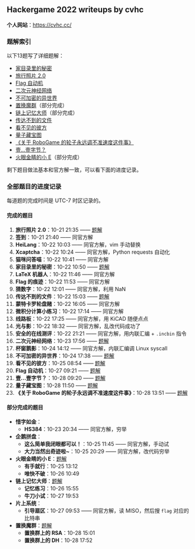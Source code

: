 ## Hackergame 2022 writeups by cvhc

**个人网站**：https://cvhc.cc/

### 题解索引

以下13题写了详细题解：

- [家目录里的秘密](./家目录里的秘密.md)
- [旅行照片 2.0](./旅行照片_2.0.md)
- [Flag 自动机](./Flag_自动机.md)
- [二次元神经网络](./二次元神经网络.md)
- [不可加密的异世界](./不可加密的异世界.md)
- [置换魔群](./置换魔群.md)（部分完成）
- [链上记忆大师](./链上记忆大师.md)（部分完成）
- [传达不到的文件](./传达不到的文件.md)
- [看不见的彼方](./看不见的彼方.md)
- [量子藏宝图](./量子藏宝图.md)
- [《关于 RoboGame 的轮子永远调不准速度这件事》](./《关于_RoboGame_的轮子永远调不准速度这件事》.md)
- [壹...壹字节？](./壹...壹字节？.md)
- [火眼金睛的小 E](./火眼金睛的小_E.md)（部分完成）

剩下题目做法基本和官方解一致，可以看下面的进度记录。

### 全部题目的进度记录

每道题的完成时间是 UTC-7 时区记录的。

#### 完成的题目

1. **旅行照片 2.0**：10-21 21:35 —— [题解](./旅行照片_2.0.md)
2. **签到**：10-21 21:40 —— 同官方解
3. **HeiLang**：10-22 10:03 —— 同官方解，vim 手动替换
4. **Xcaptcha**：10-22 10:24  —— 同官方解，Python requests 自动化
5. **猫咪问答喵**：10-22 10:41 —— 同官方解
6. **家目录里的秘密**：10-22 10:50 —— [题解](./家目录里的秘密.md)
7. **LaTeX 机器人**：10-22 11:46  —— 同官方解
8. **Flag 的痕迹**：10-22 11:53  —— 同官方解
9. **猜数字**：10-22 12:01 —— 同官方解，利用 NaN
10. **传达不到的文件**：10-22 15:03 —— [题解](./传达不到的文件.md)
11. **蒙特卡罗轮盘赌**：10-22 16:05  —— 同官方解
12. **微积分计算小练习**：10-22 17:14  —— 同官方解
13. **线路板**：10-22 17:25  —— 同官方解，用 KiCAD 随便点点
14. **光与影**：10-22 18:32 —— 同官方解，乱改代码成功了
15. **安全的在线测评**：10-22 21:21  —— 同官方解，用内联汇编 + `.incbin` 指令
16. **二次元神经网络**：10-23 17:56 —— [题解](./二次元神经网络.md)
17. **杯窗鹅影**：10-24 14:12 —— 同官方解，内联汇编调 Linux syscall
18. **不可加密的异世界**：10-24 17:38 —— [题解](./不可加密的异世界.md)
19. **看不见的彼方**：10-25 08:54 —— [题解](./看不见的彼方.md)
20. **Flag 自动机**：10-27 09:21 —— [题解](./Flag_自动机.md)
21. **壹...壹字节？**：10-28 09:20 —— [题解](./壹...壹字节？.md)
22. **量子藏宝图**：10-28 11:50 —— [题解](./量子藏宝图.md)
23. **《关于 RoboGame 的轮子永远调不准速度这件事》**：10-28 13:51 —— [题解](./《关于_RoboGame_的轮子永远调不准速度这件事》.md)

#### 部分完成的题目

- **惜字如金**：
  - **HS384**：10-23 20:34  —— 同官方解，穷举
- **企鹅拼盘**：
  - **这么简单我闭眼都可以！**：10-25 11:45 —— 同官方解，手动试
  - **大力当然出奇迹啦~**：10-25 20:29 —— 同官方解，改代码穷举
- **火眼金睛的小 E**：[题解](./火眼金睛的小_E.md)
  - **有手就行**：10-25 13:12
  - **唯快不破**：10-26 10:49
- **链上记忆大师**：[题解](./链上记忆大师.md)
  - **记忆练习**：10-26 15:55
  - **牛刀小试**：10-27 19:53
- **片上系统**：
  - **引导扇区**：10-27 09:53 —— 同官方解，读 MISO，然后搜 `flag` 对应的比特串
- **置换魔群**：[题解](./置换魔群.md)
  - **置换群上的 RSA**：10-28 15:01
  - **置换群上的 DH**：10-28 17:52
